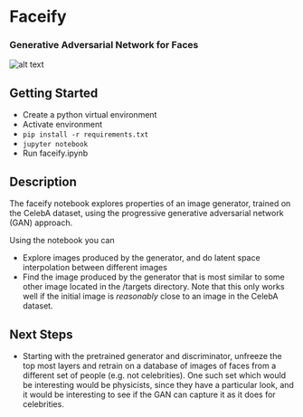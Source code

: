 # Faceify
### Generative Adversarial Network for Faces
![alt text](http://cpheinrich.com/wp-content/uploads/2018/04/latent_space_interpolation_circular.gif)

## Getting Started
- Create a python virtual environment
- Activate environment
- `pip install -r requirements.txt`
- `jupyter notebook`
- Run faceify.ipynb


## Description

The faceify notebook explores properties of an image generator, trained on the CelebA dataset, using the progressive generative adversarial network (GAN) approach. 

Using the notebook you can 

- Explore images produced by the generator, and do latent space interpolation between different images
- Find the image produced by the generator that is most similar to some other image located in the /targets directory. Note that this only works well if the initial image is *reasonably* close to an image in the CelebA dataset.

## Next Steps

- Starting with the pretrained generator and discriminator, unfreeze the top most layers and retrain on a database of images of faces from a different set of people (e.g. not celebrities). One such set which would be interesting would be physicists, since they have a particular look, and it would be interesting to see if the GAN can capture it as it does for celebrities. 

